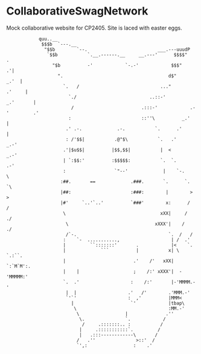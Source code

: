 # CollaborativeSwagNetwork

Mock collaborative website for CP2405.
Site is laced with easter eggs.

                quu..__
                 $$$b  `---.__
                  "$$b        `--.                          ___.---uuudP
                   `$$b           `.__.------.__     __.---'      $$$$"              .
                     "$b          -'            `-.-'            $$$"              .'|
                       ".                                       d$"             _.'  |
                         `.   /                              ..."             .'     |
                           `./                           ..::-'            _.'       |
                            /                         .:::-'            .-'         .'
                           :                          ::''\          _.'            |
                          .' .-.             .-.           `.      .'               |
                          : /'$$|           .@"$\           `.   .'              _.-'
                         .'|$u$$|          |$$,$$|           |  <            _.-'
                         | `:$$:'          :$$$$$:           `.  `.       .-'
                         :                  `"--'             |    `-.     \
                        :##.       ==             .###.       `.      `.    `\
                        |##:                      :###:        |        >     >
                        |#'     `..'`..'          `###'        x:      /     /
                         \                                   xXX|     /    ./
                          \                                xXXX'|    /   ./
                          /`-.                                  `.  /   /
                         :    `-  ...........,                   | /  .'
                         |         ``:::::::'       .            |<    `.
                         |             ```          |           x| \ `.:``.
                         |                         .'    /'   xXX|  `:`M`M':.
                         |    |                    ;    /:' xXXX'|  -'MMMMM:'
                         `.  .'                   :    /:'       |-'MMMM.-'
                          |  |                   .'   /'        .'MMM.-'
                          `'`'                   :  ,'          |MMM<
                            |                     `'            |tbap\
                             \                                  :MM.-'
                              \                 |              .''
                               \.               `.            /
                                /     .:::::::.. :           /
                               |     .:::::::::::`.         /
                               |   .:::------------\       /
                              /   .''               >::'  /
                              `',:                 :    .'
